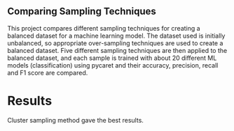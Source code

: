 ## Comparing Sampling Techniques 

This project compares different sampling techniques for creating a balanced dataset for a machine learning model. The dataset used is initially unbalanced, so appropriate over-sampling techniques are used to create a balanced dataset. Five different sampling techniques are then applied to the balanced dataset, and each sample is trained with about 20 different ML models (classification) using pycaret and their accuracy, precision, recall and F1 score are compared.

# Results
Cluster sampling method gave the best results.
